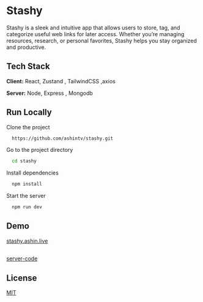 
# Stashy
Stashy is a sleek and intuitive app that allows users to store, tag, and categorize useful web links for later access. Whether you’re managing resources, research, or personal favorites, Stashy helps you stay organized and productive.


## Tech Stack

**Client:** React, Zustand , TailwindCSS ,axios

**Server:** Node, Express , Mongodb


## Run Locally

Clone the project

```bash
  https://github.com/ashintv/stashy.git
```

Go to the project directory

```bash
  cd stashy
```

Install dependencies

```bash
  npm install
```

Start the server

```bash
  npm run dev
```

## Demo
[stashy.ashin.live](https://stashy.ashin.live)

##
[server-code](https://github.com/ashintv/second-brain-b)

## License

[MIT](https://choosealicense.com/licenses/mit/)

